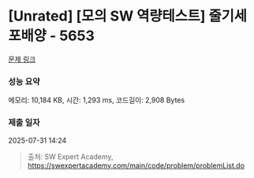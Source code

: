 # [Unrated] [모의 SW 역량테스트] 줄기세포배양 - 5653 

[문제 링크](https://swexpertacademy.com/main/code/problem/problemDetail.do?contestProbId=AWXRJ8EKe48DFAUo) 

### 성능 요약

메모리: 10,184 KB, 시간: 1,293 ms, 코드길이: 2,908 Bytes

### 제출 일자

2025-07-31 14:24



> 출처: SW Expert Academy, https://swexpertacademy.com/main/code/problem/problemList.do